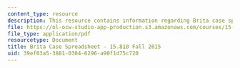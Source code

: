 ```yaml
---
content_type: resource
description: This resource contains information regarding Brita case spreadsheet.
file: https://ol-ocw-studio-app-production.s3.amazonaws.com/courses/15-810-marketing-management-analytics-frameworks-and-applications-fall-2015/39ef03a5388103046296a90f1d75c720_MIT15_810F15_S07zBrita_For.pdf
file_type: application/pdf
resourcetype: Document
title: Brita Case Spreadsheet - 15.810 Fall 2015
uid: 39ef03a5-3881-0304-6296-a90f1d75c720
---
```

